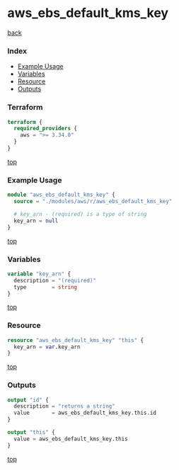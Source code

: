 # aws_ebs_default_kms_key

[back](../aws.md)

### Index

- [Example Usage](#example-usage)
- [Variables](#variables)
- [Resource](#resource)
- [Outputs](#outputs)

### Terraform

```terraform
terraform {
  required_providers {
    aws = ">= 3.34.0"
  }
}
```

[top](#index)

### Example Usage

```terraform
module "aws_ebs_default_kms_key" {
  source = "./modules/aws/r/aws_ebs_default_kms_key"

  # key_arn - (required) is a type of string
  key_arn = null
}
```

[top](#index)

### Variables

```terraform
variable "key_arn" {
  description = "(required)"
  type        = string
}
```

[top](#index)

### Resource

```terraform
resource "aws_ebs_default_kms_key" "this" {
  key_arn = var.key_arn
}
```

[top](#index)

### Outputs

```terraform
output "id" {
  description = "returns a string"
  value       = aws_ebs_default_kms_key.this.id
}

output "this" {
  value = aws_ebs_default_kms_key.this
}
```

[top](#index)